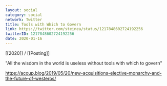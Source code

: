 ```yaml
---
layout: social
category: social
network: Twitter
title: Tools with Which to Govern
link: https://twitter.com/steinea/status/1217848602724192256
twitterID: 1217848602724192256
date: 2020-01-16
---
```


[[2020]] / [[Posting]]

"All the wisdom in the world is useless without tools with which to govern"

<https://acoup.blog/2019/05/20/new-acquisitions-elective-monarchy-and-the-future-of-westeros/>
